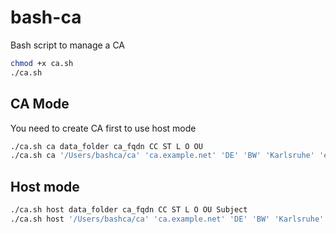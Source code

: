 # bash-ca
Bash script to manage a CA

```sh
chmod +x ca.sh
./ca.sh
```

## CA Mode
You need to create CA first to use host mode
```sh
./ca.sh ca data_folder ca_fqdn CC ST L O OU
./ca.sh ca '/Users/bashca/ca' 'ca.example.net' 'DE' 'BW' 'Karlsruhe' 'example.net' 'ca.example.net'
```

## Host mode
```sh
./ca.sh host data_folder ca_fqdn CC ST L O OU Subject
./ca.sh host '/Users/bashca/ca' 'ca.example.net' 'DE' 'BW' 'Karlsruhe' 'example.net' 'ca.example.net' 'host01.example.net'
```

